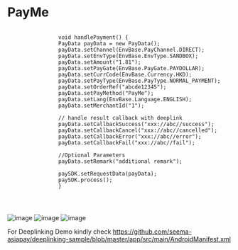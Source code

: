 

# PayMe

```

                void handlePayment() {
                PayData payData = new PayData();
                payData.setChannel(EnvBase.PayChannel.DIRECT);
                payData.setEnvType(EnvBase.EnvType.SANDBOX);
                payData.setAmount("1.81");
                payData.setPayGate(EnvBase.PayGate.PAYDOLLAR);
                payData.setCurrCode(EnvBase.Currency.HKD);
                payData.setPayType(EnvBase.PayType.NORMAL_PAYMENT);
                payData.setOrderRef("abcde12345");
                payData.setPayMethod("PayMe");
                payData.setLang(EnvBase.Language.ENGLISH);
                payData.setMerchantId("1");
                
                // handle result callback with deeplink 
                payData.setCallbackSuccess("xxx://abc//success");
                payData.setCallbackCancel("xxx://abc//cancelled");
                payData.setCallbackError("xxx://abc//error");
                payData.setCallbackFail("xxx://abc//fail");
                
                //Optional Parameters
                payData.setRemark("additional remark");
                
                paySDK.setRequestData(payData);
                paySDK.process();
                }


         
```

![image](https://user-images.githubusercontent.com/57220911/104548556-13d80600-5657-11eb-9a54-3dfe340449bc.png)   ![image](https://user-images.githubusercontent.com/57220911/104548576-1dfa0480-5657-11eb-81ad-05c624bed79a.png)   ![image](https://user-images.githubusercontent.com/57220911/104548598-29e5c680-5657-11eb-9655-7e60be327627.png)




For Deeplinking Demo kindly check  https://github.com/seema-asiapay/deeplinking-sample/blob/master/app/src/main/AndroidManifest.xml
